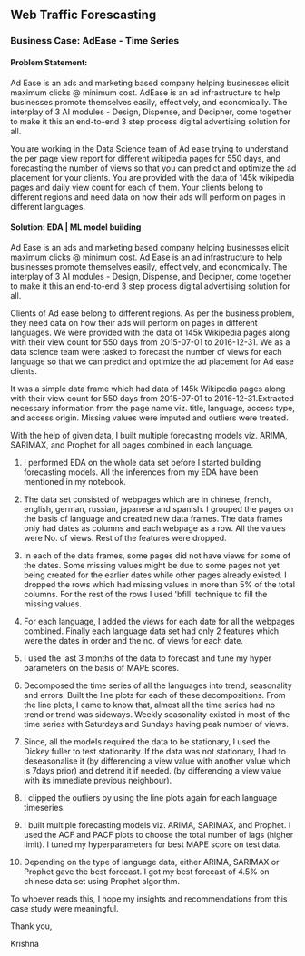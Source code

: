 ## Web Traffic Forescasting

### Business Case: AdEase - Time Series

#### Problem Statement:

Ad Ease is an ads and marketing based company helping businesses elicit maximum clicks @ minimum cost. AdEase is an ad infrastructure to help businesses promote themselves easily, effectively, and economically. The interplay of 3 AI modules - Design, Dispense, and Decipher, come together to make it this an end-to-end 3 step process digital advertising solution for all.

You are working in the Data Science team of Ad ease trying to understand the per page view report for different wikipedia pages for 550 days, and forecasting the number of views so that you can predict and optimize the ad placement for your clients. You are provided with the data of 145k wikipedia pages and daily view count for each of them. Your clients belong to different regions and need data on how their ads will perform on pages in different languages.

#### Solution: EDA | ML model building

Ad Ease is an ads and marketing based company helping businesses elicit maximum clicks @ minimum cost. Ad Ease is an ad infrastructure to help businesses promote themselves easily, effectively, and economically. The interplay of 3 AI modules - Design, Dispense, and Decipher, come together to make it this an end-to-end 3 step process digital advertising solution for all.

Clients of Ad ease belong to different regions. As per the business problem, they need data on how their ads will perform on pages in different languages. We were provided with the data of 145k Wikipedia pages along with their view count for 550 days  from 2015-07-01 to 2016-12-31. We as a data science team were tasked to forecast the number of views for each language so that we can predict and optimize the ad placement for Ad ease clients.

It was a simple data frame which had data of  145k Wikipedia pages along with their view count for 550 days from 2015-07-01 to 2016-12-31.Extracted necessary information from the page name viz. title, language, access type, and access origin. Missing values were imputed and outliers were treated. 

With the help of given data, I built multiple forecasting models viz. ARIMA, SARIMAX, and Prophet for all pages combined in each language.

1. I performed EDA on the whole data set before I started building forecasting models. All the inferences from my EDA have been mentioned in my notebook.

2. The data set consisted of webpages which are in chinese, french, english, german, russian, japanese and spanish. I grouped the pages on the basis of language and created new data frames. The data frames only had dates as columns and each webpage as a row. All the values were No. of views. Rest of the features were dropped.

3. In each of the data frames, some pages did not have views for some of the dates. Some missing values might be due to some pages not yet being created for the earlier dates while other pages already existed. I dropped the rows which had missing values in more than 5% of the total columns. For the rest of the rows I used 'bfill' technique to fill the missing values.

4. For each language, I added the views for each date for all the webpages combined. Finally each language data set had only 2 features which were the dates in order and the no. of views for each date.

5. I used the last 3 months of the data to forecast and tune my hyper parameters on the basis of MAPE scores.

6. Decomposed the time series of all the languages into trend, seasonality and errors. Built the line plots for each of these decompositions. From the line plots, I came to know that, almost all the time series had no trend or trend was sideways. Weekly seasonality existed in most of the time series with Saturdays and Sundays having peak number of views.

7. Since, all the modeIs required the data to be stationary, I used the Dickey fuller to test stationarity. If the data was not stationary, I had to deseasonalise it (by differencing a view value with another value which is 7days prior) and detrend it if needed. (by differencing a view value with its immediate previous neighbour).
8. I clipped the outliers by using the line plots again for each language timeseries.

9. I built multiple forecasting models viz. ARIMA, SARIMAX, and Prophet. I used the ACF and PACF plots to choose the total number of lags (higher limit). I tuned my hyperparameters for best MAPE score on test data. 

10. Depending on the type of language data, either ARIMA, SARIMAX or Prophet gave the best forecast. I got my best forecast of 4.5% on chinese data set using Prophet algorithm.

To whoever reads this, I hope my insights and recommendations from this case study were meaningful.

Thank you,

Krishna

